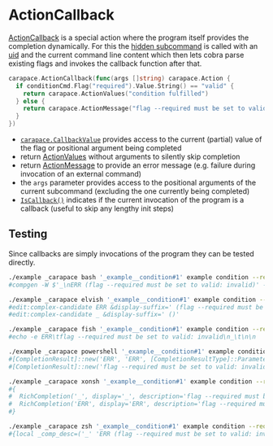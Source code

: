 # ActionCallback
[ActionCallback](https://pkg.go.dev/github.com/rsteube/carapace#ActionCallback) is a special action where the program itself provides the completion dynamically. For this the [hidden subcommand](../hiddenSubcommand.md) is called with an [uid](../uid.md) and the current command line content which then lets cobra parse existing flags and invokes the callback function after that.

```go
carapace.ActionCallback(func(args []string) carapace.Action {
  if conditionCmd.Flag("required").Value.String() == "valid" {
    return carapace.ActionValues("condition fulfilled")
  } else {
    return carapace.ActionMessage("flag --required must be set to valid: " + conditionCmd.Flag("required").Value.String())
  }
})
```

- [`carapace.CallbackValue`](https://pkg.go.dev/github.com/rsteube/carapace#pkg-variables) provides access to the current (partial) value of the flag or positional argument being completed
- return [ActionValues](./actionValues.md) without arguments to silently skip completion
- return [ActionMessage](./actionMessage.md) to provide an error message (e.g. failure during invocation of an external command)
- the `args` parameter provides access to the positional arguments of the current subcommand (excluding the one currently being completed)
- [`IsCallback()`](https://pkg.go.dev/github.com/rsteube/carapace#IsCallback) indicates if the current invocation of the program is a callback (useful to skip any lengthy init steps)

## Testing

Since callbacks are simply invocations of the program they can be tested directly.
```sh
./example _carapace bash '_example__condition#1' example condition --required invalid
#compgen -W $'_\nERR (flag --required must be set to valid: invalid)' -- "${cur//\\ / }" | sed "s!^${curprefix//\\ / }!!"

./example _carapace elvish '_example__condition#1' example condition --required invalid
#edit:complex-candidate ERR &display-suffix=' (flag --required must be set to valid: invalid)'
#edit:complex-candidate _ &display-suffix=' ()'

./example _carapace fish '_example__condition#1' example condition --required invalid
#echo -e ERR\tflag --required must be set to valid: invalid\n_\t\n\n

./example _carapace powershell '_example__condition#1' example condition --required invalid
#[CompletionResult]::new('ERR', 'ERR', [CompletionResultType]::ParameterValue, ' ')
#[CompletionResult]::new('flag --required must be set to valid: invalid', 'flag --required must be set to valid: invalid', [CompletionResultType]::ParameterValue, ' ')

./example _carapace xonsh '_example__condition#1' example condition --required invalid
#{
#  RichCompletion('_', display='_', description='flag --required must be set to valid: invalid', prefix_len=0),
#  RichCompletion('ERR', display='ERR', description='flag --required must be set to valid: invalid', prefix_len=0),
#}

./example _carapace zsh '_example__condition#1' example condition --required invalid
#{local _comp_desc=('_' 'ERR (flag --required must be set to valid: invalid)');compadd -S '' -d _comp_desc '_' 'ERR'}
```
